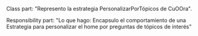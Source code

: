 Class part:  "Represento la estrategia PersonalizarPorTópicos de CuOOra".

Responsibility part: "Lo que hago:  Encapsulo el comportamiento de una Estrategia para personalizar el home por preguntas de tópicos de interés"